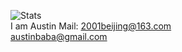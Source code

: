 ![Stats](https://github-readme-stats.vercel.app/api?username=austin0072009&show_icons=true&theme=ocean_dark)  
I am Austin
Mail: 
      2001beijing@163.com\
      austinbaba@gmail.com
